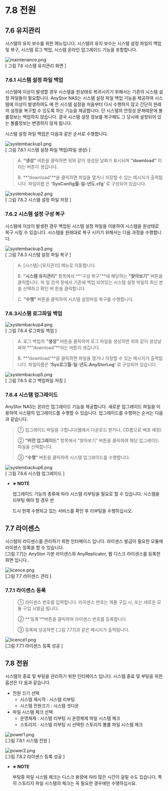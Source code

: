 # 7.8 전원

## 7.6 유지관리

시스템의 유지 보수를 위한 메뉴입니다. 시스템의 유지 보수는 시스템 설정 파일의 백업 및 복구, 시스템 로그 백업, 시스템 온라인 업그레이드 기능을 포함합니다.

![maintenance.png](../.gitbook/assets/maintenance.png)  
 \[ 그림 7.6 시스템 유지관리 화면 \]

### 7.6.1 시스템 설정 파일 백업

시스템에 이상이 발생할 경우 시스템을 원상태로 복귀시키기 위해서는 기존의 시스템 설정 파일들이 필요합니다. AnyStor NAS는 시스템 설정 파일 백업 기능을 제공하여 시스템에 이상이 발생하여도 예 전 시스템 설정을 처음부터 다시 수행하지 않고 간단히 원래의 설정을 복구할 수 있도록 하는 기능을 제공합니다. 단 시스템의 안정성 문제때문에 볼륨정보는 백업하지 않습니다. 결국 시스템 설정 정보를 복구해도 그 당시에 설정되어 있는 볼륨정보는 변경하지 않게 됩니다.   
  
 시스템 설정 파일 백업은 다음과 같은 순서로 수행합니다.   
  


![systembackup1.png](../.gitbook/assets/systembackup1.png)  
 \[ 그림 7.6.1 시스템 설정 파일 백업\(파일 생성\) \]

> A. **“생성”** 버튼을 클릭하면 위와 같이 생성된 날짜가 표시되며 **“download”** 이라는 버튼이 생깁니다.
>
> B. **“download”**을 클릭하면 파일을 열거나 저장할 수 있는 메시지가 출력됩니다. 파일이름 은 **‘SysConfig월-일-년도.cfg’** 로 구성되어 있습니다.

![systembackup2.png](../.gitbook/assets/systembackup2.png)  
 \[ 그림 7.6.2 시스템 설정 파일 저장 \]

### 7.6.2 시스템 설정 구성 복구

시스템에 이상이 발생한 경우 백업된 시스템 설정 파일을 이용하여 시스템을 원상태로 복구 시킬 수 있습니다. 시스템을 원래대로 복구 시키기 위해서는 다음 과정을 수행합니다.

![systembackup3.png](../.gitbook/assets/systembackup3.png)  
 \[ 그림 7.6.3 시스템 설정 파일 복구 \]

> A. \[시스템\]-\[유지관리\] 메뉴로 이동합니다.
>
> B. **“시스템 유지관리”** 항목에서 **“구성 복구”**에 해당하는 **“찾아보기”** 버튼을 클릭합니다. 파 일 검색 창에서 기존에 백업 되어있는 시스템 설정 파일의 최신 본을 선택하고 확인 버 튼을 클릭합니다.
>
> C. **“수행”** 버튼을 클릭하여 시스템 설정파일 복구를 수행합니다.

### 7.6.3시스템 로그파일 백업

![systembackup4.png](../.gitbook/assets/systembackup4.png)  
 \[ 그림 7.6.4 로그파일 백업 \]

> A. 로그 백업의 **“생성”** 버튼을 클릭하여 로그 파일을 생성하면 위와 같이 생성날짜와 **“download”**라는 버튼이 생깁니다.
>
> B. **“download”**을 클릭하면 파일을 열거나 저장할 수 있는 메시지가 출력됩니다. 파일이름은 **‘Sys로그월-일-년도.AnyStorLog’** 로 구성되어 있습니다.

![systembackup5.png](../.gitbook/assets/systembackup5.png)  
 \[ 그림 7.6.5 로그 백업파일 저장 \]

### 7.6.4 시스템 업그레이드

AnyStor NAS는 온라인 업그레이드 기능을 제공합니다. 새로운 업그레이드 파일을 이용하여 시스템의 업그레이드를 수행할 수 있습니다. 업그레이드를 수행하는 순서는 다음과 같습니다.

> ① 업그레이드 파일을 구합니다\(웹에서 다운로드 받거나, CD롬으로 배포 예정\)
>
> ② **“버전 업그레이드”** 항목에서 “찾아보기” 버튼을 클릭하여 해당 업그레이드 파일을 선택합니다.
>
> ③ **“수행”** 버튼을 클릭하여 시스템 업그레이드를 수행합니다.

![systembackup6.png](../.gitbook/assets/systembackup6.png)  
 \[ 그림 7.6.6 시스템 업그레이드 \]

* **※ NOTE**

  업그레이드 기능의 종류에 따라 시스템 리부팅을 필요로 할 수 있습니다. 시스템을 리부팅 해야 할 경우 반

  드시 현재 수행되고 있는 서비스를 확인 후 리부팅을 수행하십시오.

## 7.7 라이센스

시스템의 라이센스를 관리하기 위한 인터페이스 입니다. 라이센스 발급이 필요한 모듈에 라이센스 등록을 할 수 있습니다.   
 \[그림 7.7\]는 AnyStor 기본 라이센스와 AnyReplicator, 웹 디스크 라이센스를 등록한 화면 입니다..

![licence.png](../.gitbook/assets/licence.png)  
 \[그림 7.7 라이센스 관리 \]

### 7.7.1 라이센스 등록

> ① 라이센스 번호를 입력합니다. 라이센스 번호는 제품 구입 시, 또는 새로운 모듈 구입 시발급 됩니다.
>
> ② **‘등록’**버튼을 클릭하여 라이센스 번호를 등록합니다.
>
> ③ 등록에 성공하면 \[그림 7.7.1\]과 같은 메시지가 출력됩니다.

![licence1.png](../.gitbook/assets/licence1.png)  
 \[그림 7.7.1 라이센스 등록 성공 \]

## 7.8 전원

시스템의 종료 및 부팅을 관리하기 위한 인터페이스 입니다. 시스템 종료 및 부팅을 위한 옵션은 다 음과 같습니다.

* 전원 끄기 선택
  * 시스템 재시작 : 시스템 리부팅
  * 시스템 전원끄기 : 시스템 셧다운
* 파일 시스템 체크 선택
  * 운영체제 : 시스템 리부팅 시 운영체제 파일 시스템 체크
  * 스토리지 : 시스템 리부팅 시 선택한 스토리지 볼륨 파일 시스템 체크

![power1.png](../.gitbook/assets/power1.png)  
 \[그림 7.8.1 시스템 전원 \]

![power2.png](../.gitbook/assets/power2.png)  
 \[그림 7.8.2 라이센스 등록 성공 \]

* **※ NOTE**

  부팅중 파일 시스템 체크는 디스크 용량에 따라 많은 시간이 걸릴 수도 있습니다. 특히 스토리지 파일 시스템의 체크는 꼭 필요한 경우에만 수행하십시요.

